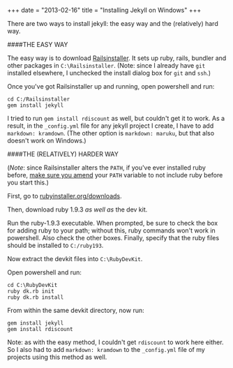 +++
date = "2013-02-16"
title = "Installing Jekyll on Windows"
+++

There are two ways to install jekyll: the easy way and the (relatively) hard way. 

####THE EASY WAY

The easy way is to download [Railsinstaller](http://railsinstaller.org). It sets up ruby, rails, bundler and other packages in `C:\Railsinstaller`. (Note: since I already have `git` installed elsewhere, I unchecked the install dialog box for `git` and `ssh`.) 

Once you've got Railsinstaller up and running, open powershell and run:

	cd C:/Railsinstaller 
	gem install jekyll

I tried to run `gem install rdiscount` as well, but couldn't get it to work. As a result, in the `_config.yml` file for any jekyll project I create, I have to add `markdown: kramdown`. (The other option is `markdown: maruku`, but that also doesn't work on Windows.)


####THE (RELATIVELY) HARDER WAY

(*Note*: since Railsinstaller alters the `PATH`, if you've ever installed ruby before, [make sure you amend](http://www.computerhope.com/issues/ch000549.htm) your `PATH` variable to not include ruby before you start this.)

First, go to [rubyinstaller.org/downloads](http://rubyinstaller.org/downloads). 

Then, download ruby 1.9.3 *as well as* the dev kit. 

Run the ruby-1.9.3 executable. When prompted, be sure to check the box for adding ruby to your path; without this, ruby commands won't work in powershell. Also check the other boxes. Finally, specify that the ruby files should be installed to `C:/ruby193`. 

Now extract the devkit files into `C:\RubyDevKit`.

Open powershell and run:
 
	cd C:\RubyDevKit
	ruby dk.rb init
	ruby dk.rb install

From within the same devkit directory, now run:

	gem install jekyll
	gem install rdiscount

Note: as with the easy method, I couldn't get `rdiscount` to work here either. So I also had to add `markdown: kramdown` to the `_config.yml` file of my projects using this method as well. 

